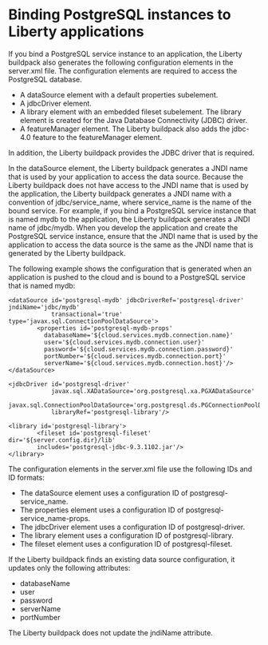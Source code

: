 # Binding PostgreSQL instances to Liberty applications

If you bind a PostgreSQL service instance to an application, the Liberty buildpack also generates
the following configuration elements in the server.xml file. The configuration elements are required
to access the PostgreSQL database.

* A dataSource element with a default properties subelement.
* A jdbcDriver element.
* A library element with an embedded fileset subelement. The library element is created for the Java
Database Connectivity (JDBC) driver.
* A featureManager element. The Liberty buildpack also adds the jdbc-4.0 feature to the featureManager
element.

In addition, the Liberty buildpack provides the JDBC driver that is required.

In the dataSource element, the Liberty buildpack generates a JNDI name that is used by your application
to access the data source. Because the Liberty buildpack does not have access to the JNDI name that is
used by the application, the Liberty buildpack generates a JNDI name with a convention of jdbc/service_name,
where service_name is the name of the bound service. For example, if you bind a PostgreSQL service instance
that is named mydb to the application, the Liberty buildpack generates a JNDI name of jdbc/mydb. When you
develop the application and create the PostgreSQL service instance, ensure that the JNDI name that is used
by the application to access the data source is the same as the JNDI name that is generated by the Liberty
buildpack.

The following example shows the configuration that is generated when an application is pushed to the cloud
and is bound to a PostgreSQL service that is named mydb:

```
<dataSource id='postgresql-mydb' jdbcDriverRef='postgresql-driver' jndiName='jdbc/mydb'
            transactional='true' type='javax.sql.ConnectionPoolDataSource'>
        <properties id='postgresql-mydb-props' 
          databaseName='${cloud.services.mydb.connection.name}'
          user='${cloud.services.mydb.connection.user}'
          password='${cloud.services.mydb.connection.password}' 
          portNumber='${cloud.services.mydb.connection.port}'
          serverName='${cloud.services.mydb.connection.host}'/> 
</dataSource>    

<jdbcDriver id='postgresql-driver' 
            javax.sql.XADataSource='org.postgresql.xa.PGXADataSource'
            javax.sql.ConnectionPoolDataSource='org.postgresql.ds.PGConnectionPoolDataSource'            
            libraryRef='postgresql-library'/>  

<library id='postgresql-library'>       
	    <fileset id='postgresql-fileset'  dir='${server.config.dir}/lib'
        includes='postgresql-jdbc-9.3.1102.jar'/>   
</library>
```

The configuration elements in the server.xml file use the following IDs and ID formats:

* The dataSource element uses a configuration ID of postgresql-service_name.
* The properties element uses a configuration ID of postgresql-service_name-props.
* The jdbcDriver element uses a configuration ID of postgresql-driver.
* The library element uses a configuration ID of postgresql-library.
* The fileset element uses a configuration ID of postgresql-fileset.

If the Liberty buildpack finds an existing data source configuration, it updates only the following
attributes:

* databaseName
* user
* password
* serverName
* portNumber

The Liberty buildpack does not update the jndiName attribute.